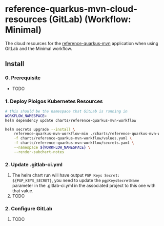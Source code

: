 # reference-quarkus-mvn-cloud-resources (GitLab) (Workflow: Minimal)
The cloud resources for the [reference-quarkus-mvn](https://github.com/ploigos-reference-apps/reference-quarkus-mvn)
application when using GitLab and the Minimal workflow.

## Install

### 0. Prerequisite

* TODO

### 1. Deploy Ploigos Kubernetes Resources

```bash
# this should be the namespace that GitLab is running in
WORKFLOW_NAMESPACE=
helm dependency update charts/reference-quarkus-mvn-workflow

helm secrets upgrade --install \
    reference-quarkus-mvn-workflow-min ./charts/reference-quarkus-mvn-workflow \
    -f charts/reference-quarkus-mvn-workflow/values.yaml \
    -f charts/reference-quarkus-mvn-workflow/secrets.yaml \
    --namespace ${WORKFLOW_NAMESPACE} \
    --render-subchart-notes
```

### 2. Update .gitlab-ci.yml

1. The helm chart run will have output `PGP Keys Secret: ${PGP_KEYS_SECRET}`, you need to update
the `pgpKeysSecretName` parameter in the .gitlab-ci.yml in the associated project to this one
with that value.
2. TODO

### 2. Configure GitLab

1. TODO
